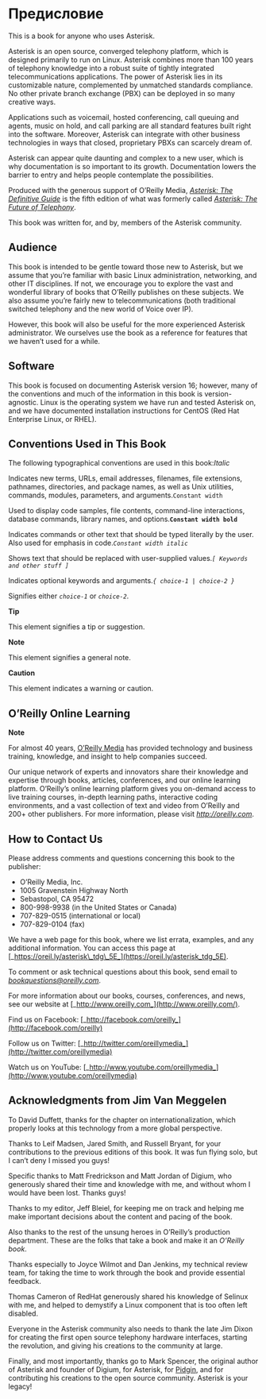 # Предисловие

This is a book for anyone who uses Asterisk.

Asterisk is an open source, converged telephony platform, which is designed primarily to run on Linux. Asterisk combines more than 100 years of telephony knowledge into a robust suite of tightly integrated telecommunications applications. The power of Asterisk lies in its customizable nature, complemented by unmatched standards compliance. No other private branch exchange \(PBX\) can be deployed in so many creative ways.

Applications such as voicemail, hosted conferencing, call queuing and agents, music on hold, and call parking are all standard features built right into the software. Moreover, Asterisk can integrate with other business technologies in ways that closed, proprietary PBXs can scarcely dream of.

Asterisk can appear quite daunting and complex to a new user, which is why documentation is so important to its growth. Documentation lowers the barrier to entry and helps people contemplate the possibilities.

Produced with the generous support of O’Reilly Media, [_Asterisk:_ _The Definitive Guide_](http://shop.oreilly.com/product/0636920025894.do) is the fifth edition of what was formerly called [_Asterisk: The Future of Telephony_](http://shop.oreilly.com/product/9780596510480.do).

This book was written for, and by, members of the Asterisk community.

## Audience

This book is intended to be gentle toward those new to Asterisk, but we assume that you’re familiar with basic Linux administration, networking, and other IT disciplines. If not, we encourage you to explore the vast and wonderful library of books that O’Reilly publishes on these subjects. We also assume you’re fairly new to telecommunications \(both traditional switched telephony and the new world of Voice over IP\).

However, this book will also be useful for the more experienced Asterisk administrator. We ourselves use the book as a reference for features that we haven’t used for a while.

## Software

This book is focused on documenting Asterisk version 16; however, many of the conventions and much of the information in this book is version-agnostic. Linux is the operating system we have run and tested Asterisk on, and we have documented installation instructions for CentOS \(Red Hat Enterprise Linux, or RHEL\).

## Conventions Used in This Book

The following typographical conventions are used in this book:_Italic_

Indicates new terms, URLs, email addresses, filenames, file extensions, pathnames, directories, and package names, as well as Unix utilities, commands, modules, parameters, and arguments.`Constant width`

Used to display code samples, file contents, command-line interactions, database commands, library names, and options.**`Constant width bold`**

Indicates commands or other text that should be typed literally by the user. Also used for emphasis in code._`Constant width italic`_

Shows text that should be replaced with user-supplied values._`[ Keywords and other stuff ]`_

Indicates optional keywords and arguments._`{ choice-1 | choice-2 }`_

Signifies either _`choice-1`_ or _`choice-2`_.

**Tip**

This element signifies a tip or suggestion.

**Note**

This element signifies a general note.

**Caution**

This element indicates a warning or caution.

## O’Reilly Online Learning

**Note**

For almost 40 years, [O’Reilly Media](http://oreilly.com/) has provided technology and business training, knowledge, and insight to help companies succeed.

 Our unique network of experts and innovators share their knowledge and expertise through books, articles, conferences, and our online learning platform. O’Reilly’s online learning platform gives you on-demand access to live training courses, in-depth learning paths, interactive coding environments, and a vast collection of text and video from O’Reilly and 200+ other publishers. For more information, please visit [_http://oreilly.com_](http://www.oreilly.com/).

## How to Contact Us

Please address comments and questions concerning this book to the publisher:

* O’Reilly Media, Inc.
* 1005 Gravenstein Highway North
* Sebastopol, CA 95472
* 800-998-9938 \(in the United States or Canada\)
* 707-829-0515 \(international or local\)
* 707-829-0104 \(fax\)

We have a web page for this book, where we list errata, examples, and any additional information. You can access this page at [_https://oreil.ly/asterisk\_tdg\_5E_](https://oreil.ly/asterisk_tdg_5E).

To comment or ask technical questions about this book, send email to [_bookquestions@oreilly.com_](mailto:bookquestions@oreilly.com).

For more information about our books, courses, conferences, and news, see our website at [_http://www.oreilly.com_](http://www.oreilly.com/).

Find us on Facebook: [_http://facebook.com/oreilly_](http://facebook.com/oreilly)

Follow us on Twitter: [_http://twitter.com/oreillymedia_](http://twitter.com/oreillymedia)

Watch us on YouTube: [_http://www.youtube.com/oreillymedia_](http://www.youtube.com/oreillymedia)

## Acknowledgments from Jim Van Meggelen

To David Duffett, thanks for the chapter on internationalization, which properly looks at this technology from a more global perspective.

Thanks to Leif Madsen, Jared Smith, and Russell Bryant, for your contributions to the previous editions of this book. It was fun flying solo, but I can’t deny I missed you guys!

Specific thanks to Matt Fredrickson and Matt Jordan of Digium, who generously shared their time and knowledge with me, and without whom I would have been lost. Thanks guys!

Thanks to my editor, Jeff Bleiel, for keeping me on track and helping me make important decisions about the content and pacing of the book.

Also thanks to the rest of the unsung heroes in O’Reilly’s production department. These are the folks that take a book and make it an _O’Reilly book_.

Thanks especially to Joyce Wilmot and Dan Jenkins, my technical review team, for taking the time to work through the book and provide essential feedback.

Thomas Cameron of RedHat generously shared his knowledge of Selinux with me, and helped to demystify a Linux component that is too often left disabled.

Everyone in the Asterisk community also needs to thank the late Jim Dixon for creating the first open source telephony hardware interfaces, starting the revolution, and giving his creations to the community at large.

Finally, and most importantly, thanks go to Mark Spencer, the original author of Asterisk and founder of Digium, for Asterisk, for [Pidgin](http://www.pidgin.im/), and for contributing his creations to the open source community. Asterisk is your legacy!

